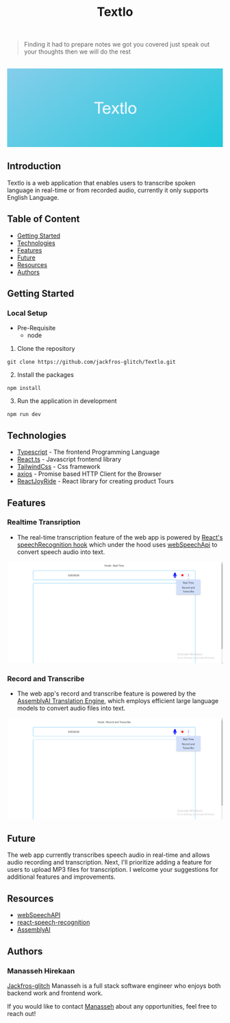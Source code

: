 <h1 align="center">Textlo</h1>
<br />

> Finding it had to prepare notes we got you covered just speak out your thoughts then we will do the rest

<br />
<a href="">
    <img src="./src/assets/images/Textlo-lg.png">
</a>

## Introduction

Textlo is a web application that enables users to transcribe spoken language in real-time or from recorded audio, currently it only supports English Language.

## Table of Content

- [Getting Started](#getting-started)
- [Technologies](#technologies)
- [Features](#features)
- [Future](#future)
- [Resources](#resources)
- [Authors](#authors)

## Getting Started

### Local Setup

- Pre-Requisite
  - node

1. Clone the repository

```shell
git clone https://github.com/jackfros-glitch/Textlo.git
```

2. Install the packages

```shell
npm install
```

3. Run the application in development

```shell
npm run dev
```

## Technologies

- [Typescript](https://www.typescriptlang.org/) - The frontend Programming Language
- [React.ts](https://react.dev/) - Javascript frontend library
- [TailwindCss](https://tailwindcss.com/) - Css framework
- [axios](https://axios-http.com/docs/intro) - Promise based HTTP Client for the Browser
- [ReactJoyRide](https://docs.react-joyride.com/) - React library for creating product Tours

## Features

### Realtime Transription

- The real-time transcription feature of the web app is powered by [React's speechRecognition hook](https://www.npmjs.com/package/react-speech-recognition) which under the hood uses [webSpeechApi](https://developer.mozilla.org/en-US/docs/Web/API/SpeechRecognition) to convert speech audio into text.

<img src="./src/assets/images/Realtime_mode.png">

### Record and Transcribe

- The web app's record and transcribe feature is powered by the [AssemblyAI Translation Engine](https://www.assemblyai.com/), which employs efficient large language models to convert audio files into text.

<img src="./src/assets/images/Record_and_Transcribe_mode.png">

## Future

The web app currently transcribes speech audio in real-time and allows audio recording and transcription. Next, I'll prioritize adding a feature for users to upload MP3 files for transcription. I welcome your suggestions for additional features and improvements.

## Resources

- [webSpeechAPI](https://developer.mozilla.org/en-US/docs/Web/API/Web_Speech_API)
- [react-speech-recognition](https://www.npmjs.com/package/react-speech-recognition)
- [AssemblyAI](https://www.assemblyai.com/)

## Authors

### **Manasseh Hirekaan**

[Jackfros-glitch](https://github.com/jackfros-glitch)
Manasseh is a full stack software engineer who enjoys both backend work and frontend work.

If you would like to contact [Manasseh](mailto:hirekaanm3@gmail.com) about any opportunities, feel free to reach out!
